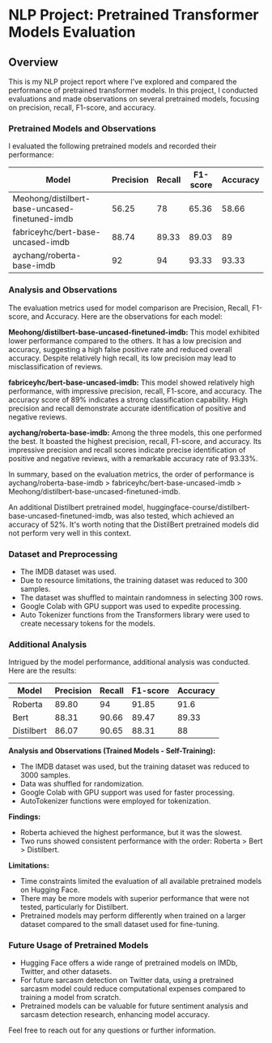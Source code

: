 # NLP Project: Pretrained Transformer Models Evaluation

## Overview
This is my NLP project report where I've explored and compared the performance of pretrained transformer models. In this project, I conducted evaluations and made observations on several pretrained models, focusing on precision, recall, F1-score, and accuracy. 

### Pretrained Models and Observations
I evaluated the following pretrained models and recorded their performance:

| Model                                           | Precision | Recall | F1-score | Accuracy |
| ----------------------------------------------- | --------- | ------ | -------- | -------- |
| Meohong/distilbert-base-uncased-finetuned-imdb  | 56.25     | 78     | 65.36    | 58.66    |
| fabriceyhc/bert-base-uncased-imdb               | 88.74     | 89.33  | 89.03    | 89       |
| aychang/roberta-base-imdb                       | 92        | 94     | 93.33    | 93.33    |

### Analysis and Observations
The evaluation metrics used for model comparison are Precision, Recall, F1-score, and Accuracy. Here are the observations for each model:

**Meohong/distilbert-base-uncased-finetuned-imdb:**
This model exhibited lower performance compared to the others. It has a low precision and accuracy, suggesting a high false positive rate and reduced overall accuracy. Despite relatively high recall, its low precision may lead to misclassification of reviews.

**fabriceyhc/bert-base-uncased-imdb:**
This model showed relatively high performance, with impressive precision, recall, F1-score, and accuracy. The accuracy score of 89% indicates a strong classification capability. High precision and recall demonstrate accurate identification of positive and negative reviews.

**aychang/roberta-base-imdb:**
Among the three models, this one performed the best. It boasted the highest precision, recall, F1-score, and accuracy. Its impressive precision and recall scores indicate precise identification of positive and negative reviews, with a remarkable accuracy rate of 93.33%.

In summary, based on the evaluation metrics, the order of performance is aychang/roberta-base-imdb > fabriceyhc/bert-base-uncased-imdb > Meohong/distilbert-base-uncased-finetuned-imdb. 

An additional Distilbert pretrained model, huggingface-course/distilbert-base-uncased-finetuned-imdb, was also tested, which achieved an accuracy of 52%. It's worth noting that the DistilBert pretrained models did not perform very well in this context.

### Dataset and Preprocessing
- The IMDB dataset was used.
- Due to resource limitations, the training dataset was reduced to 300 samples.
- The dataset was shuffled to maintain randomness in selecting 300 rows.
- Google Colab with GPU support was used to expedite processing.
- Auto Tokenizer functions from the Transformers library were used to create necessary tokens for the models.

### Additional Analysis
Intrigued by the model performance, additional analysis was conducted. Here are the results:

| Model       | Precision | Recall | F1-score | Accuracy |
| ----------- | --------- | ------ | -------- | -------- |
| Roberta     | 89.80     | 94     | 91.85    | 91.6     |
| Bert        | 88.31     | 90.66  | 89.47    | 89.33    |
| Distilbert  | 86.07     | 90.65  | 88.31    | 88       |

**Analysis and Observations (Trained Models - Self-Training):**
- The IMDB dataset was used, but the training dataset was reduced to 3000 samples.
- Data was shuffled for randomization.
- Google Colab with GPU support was used for faster processing.
- AutoTokenizer functions were employed for tokenization.

**Findings:**
- Roberta achieved the highest performance, but it was the slowest.
- Two runs showed consistent performance with the order: Roberta > Bert > Distilbert.

**Limitations:**
- Time constraints limited the evaluation of all available pretrained models on Hugging Face.
- There may be more models with superior performance that were not tested, particularly for Distilbert.
- Pretrained models may perform differently when trained on a larger dataset compared to the small dataset used for fine-tuning.

### Future Usage of Pretrained Models
- Hugging Face offers a wide range of pretrained models on IMDb, Twitter, and other datasets.
- For future sarcasm detection on Twitter data, using a pretrained sarcasm model could reduce computational expenses compared to training a model from scratch.
- Pretrained models can be valuable for future sentiment analysis and sarcasm detection research, enhancing model accuracy.

Feel free to reach out for any questions or further information.

